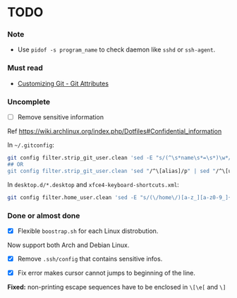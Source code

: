 # TODO
### Note

- Use `pidof -s program_name` to check daemon like `sshd` or `ssh-agent`.

### Must read

- [Customizing Git - Git Attributes][git_attribute]

### Uncomplete

- [ ] Remove sensitive information

Ref https://wiki.archlinux.org/index.php/Dotfiles#Confidential_information

In `~/.gitconfig`:
```bash
git config filter.strip_git_user.clean 'sed -E "s/(^\s*name\s*=\s*)\w*/\1user/" -E "s/[a-zA-Z0-9.!#$%&'*+\-\/=?^_`{|}~]+@[a-zA-Z0-9\-]+.\w+/\1example@email.com/" -E "s/(^\s*signingkey\s*=\s*)[0-9A-Z]{16}/\1DEAFBEEFCAFEBABY/"'
## OR
git config filter.strip_git_user.clean 'sed "/^\[alias]/p" | sed "/^\[user]/,/^\[alias]/d"'
```

In `desktop.d/*.desktop` and `xfce4-keyboard-shortcuts.xml`:
```bash
git config filter.home_user.clean 'sed -E "s/(\/home\/)[a-z_][a-z0-9_]{0,30}/\1user/"'
```

### Done or almost done

- [x] Flexible `boostrap.sh` for each Linux distrobution.

Now support both Arch and Debian Linux.

- [x] Remove `.ssh/config` that contains sensitive infos.

- [x] Fix error makes cursor cannot jumps to beginning of the line.

**Fixed:** non-printing escape sequences have to be enclosed in `\[\e[` and `\]`

[git_attribute]: https://git-scm.com/book/en/v2/Customizing-Git-Git-Attributes#Keyword-Expansion